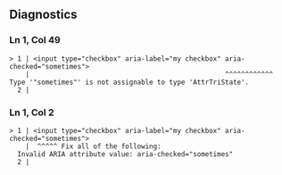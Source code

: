 ## Diagnostics
### Ln 1, Col 49
```marko
> 1 | <input type="checkbox" aria-label="my checkbox" aria-checked="sometimes">
    |                                                 ^^^^^^^^^^^^ Type '"sometimes"' is not assignable to type 'AttrTriState'.
  2 |
```

### Ln 1, Col 2
```marko
> 1 | <input type="checkbox" aria-label="my checkbox" aria-checked="sometimes">
    |  ^^^^^ Fix all of the following:
  Invalid ARIA attribute value: aria-checked="sometimes"
  2 |
```

